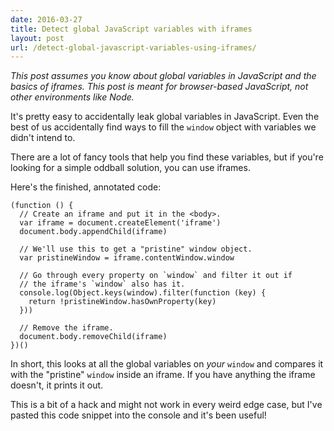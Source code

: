 ```yaml
---
date: 2016-03-27
title: Detect global JavaScript variables with iframes
layout: post
url: /detect-global-javascript-variables-using-iframes/
---
```


_This post assumes you know about global variables in JavaScript and the basics of iframes. This post is meant for browser-based JavaScript, not other environments like Node._

It's pretty easy to accidentally leak global variables in JavaScript. Even the best of us accidentally find ways to fill the `window` object with variables we didn't intend to.

There are a lot of fancy tools that help you find these variables, but if you're looking for a simple oddball solution, you can use iframes.

Here's the finished, annotated code:

```
(function () {
  // Create an iframe and put it in the <body>.
  var iframe = document.createElement('iframe')
  document.body.appendChild(iframe)

  // We'll use this to get a "pristine" window object.
  var pristineWindow = iframe.contentWindow.window

  // Go through every property on `window` and filter it out if
  // the iframe's `window` also has it.
  console.log(Object.keys(window).filter(function (key) {
    return !pristineWindow.hasOwnProperty(key)
  }))

  // Remove the iframe.
  document.body.removeChild(iframe)
})()
```

In short, this looks at all the global variables on _your_ `window` and compares it with the "pristine" `window` inside an iframe. If you have anything the iframe doesn't, it prints it out.

This is a bit of a hack and might not work in every weird edge case, but I've pasted this code snippet into the console and it's been useful!
